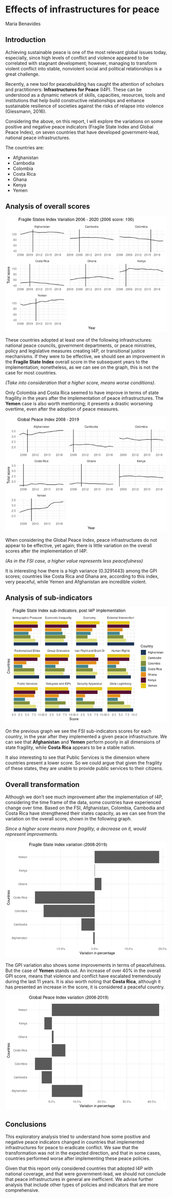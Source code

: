Effects of infrastructures for peace
================
Maria Benavides

## Introduction

Achieving sustainable peace is one of the most relevant global issues
today, especially, since high levels of conflict and violence appeared
to be correlated with stagnant development; however, managing to
transform violent conflict into stable, nonviolent social and political
relationships is a great challenge.

Recently, a new tool for peacebuilding has caught the attention of
scholars and practitioners: **Infrastructures for Peace** (I4P). These
can be understood as a dynamic network of skills, capacities, resources,
tools and institutions that help build constructive relationships and
enhance sustainable resilience of societies against the risks of relapse
into violence (Giessmann, 2016).

Considering the above, on this report, I will explore the variations on
some positive and negative peace indicators (Fragile State Index and
Global Peace Index), on seven countries that have developed
government-lead, national peace infrastructures.

The countries are:

  - Afghanistan
  - Cambodia
  - Colombia
  - Costa Rica
  - Ghana
  - Kenya
  - Yemen

## Analysis of overall scores

![](research_report_files/figure-gfm/data%20viz%20fsi-1.png)<!-- -->

These countries adopted at least one of the following infrastructures:
national peace councils, government departments, or peace ministries,
policy and legislative measures creating I4P, or transitional justice
mechanisms. If they were to be effective, we should see an improvement
in the **Fragile State Index** overall score in the subsequent years to
the implementation; nonetheless, as we can see on the graph, this is not
the case for most countries.

*(Take into consideration that a higher score, means worse conditions).*

Only Colombia and Costa Rica seemed to have improve in terms of state
fragility in the years after the implementation of peace
infrastructures. The **Yemen** case is also worth mentioning; it
presents a drastic worsening overtime, even after the adoption of peace
measures.

![](research_report_files/figure-gfm/data%20viz%20gpi-1.png)<!-- -->

When considering the Global Peace Index, peace infrastructures do not
appear to be effective, yet again; there is little variation on the
overall scores after the implementation of I4P.

*(As in the FSI case, a higher value represents less peacefulness)*

It is interesting how there is a high variance (0.3291443) among the GPI
scores; countries like Costa Rica and Ghana are, according to this
index, very peaceful, while Yemen and Afghanistan are incredible
violent.

## Analysis of sub-indicators

![](research_report_files/figure-gfm/Sub%20indices%20FSI-1.png)<!-- -->

On the previous graph we see the FSI sub-indicators scores for each
country, in the year after they implemented a given peace
infrastructure. We can see that **Afghanistan** and **Yemen** perform
poorly in all dimensions of state fragility, while **Costa Rica**
appears to be a stable nation.

It also interesting to see that Public Services is the dimension where
countries present a lower score. So we could argue that given the
fragility of these states, they are unable to provide public services to
their citizens.

## Overall transformation

Although we don’t see much improvement after the implementation of I4P,
considering the time frame of the data, some countries have experienced
change over time. Based on the FSI, Afghanistan, Colombia, Cambodia and
Costa Rica have strengthened their states capacity, as we can see from
the variation on the overall score, shown in the following graph.

*Since a higher score means more fragility, a decrease on it, would
represent
improvements.*

![](research_report_files/figure-gfm/overall%20fsi%20change-1.png)<!-- -->

The GPI variation also shows some improvements in terms of peacefulness.
But the case of **Yemen** stands out. An increase of over 40% in the
overall GPI score, means that violence and conflict have escalated
tremendously during the last 11 years. It is also worth noting that
**Costa Rica**, although it has presented an increase in the score, it
is considered a peaceful
country.

![](research_report_files/figure-gfm/overall%20gpi%20change-1.png)<!-- -->

## Conclusions

This exploratory analysis tried to understand how some positive and
negative peace indicators changed in countries that implemented
infrastructures for peace to eradicate conflict. We saw that the
transformation was not in the expected direction, and that in some
cases, countries performed worse after implementing these peace
policies.

Given that this report only considered countries that adopted I4P with
national coverage, and that were government-lead, we should not conclude
that peace infrastructures in general are inefficient. We advise further
analysis that include other types of policies and indicators that are
more comprehensive.

